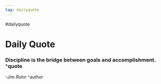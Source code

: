 ```yaml
---
tag: dailyquote
---
```


#dailyquote

# Daily Quote

### Discipline is the bridge between goals and accomplishment. ^quote
*-Jim Rohn* ^author

